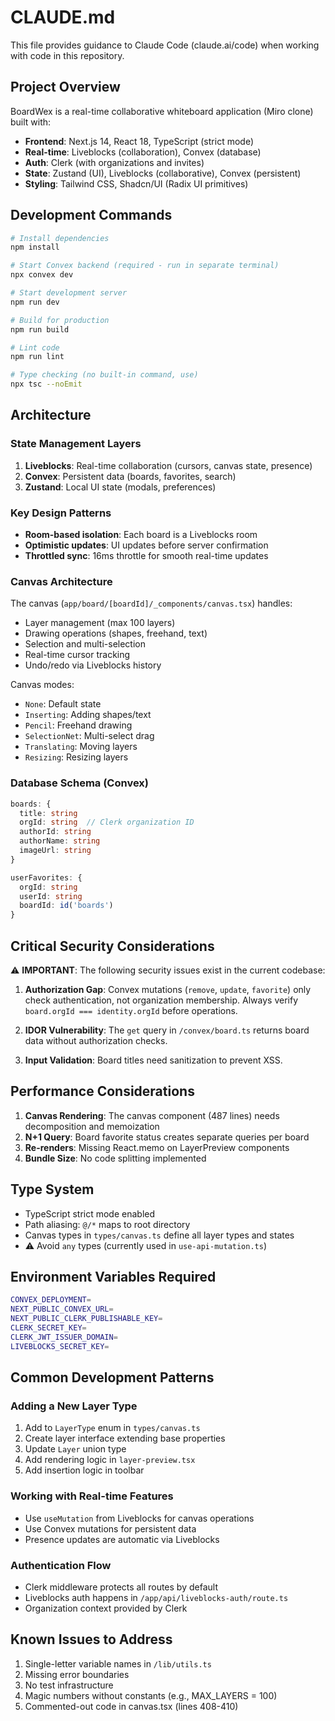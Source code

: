# CLAUDE.md

This file provides guidance to Claude Code (claude.ai/code) when working with code in this repository.

## Project Overview

BoardWex is a real-time collaborative whiteboard application (Miro clone) built with:
- **Frontend**: Next.js 14, React 18, TypeScript (strict mode)
- **Real-time**: Liveblocks (collaboration), Convex (database)
- **Auth**: Clerk (with organizations and invites)
- **State**: Zustand (UI), Liveblocks (collaborative), Convex (persistent)
- **Styling**: Tailwind CSS, Shadcn/UI (Radix UI primitives)

## Development Commands

```bash
# Install dependencies
npm install

# Start Convex backend (required - run in separate terminal)
npx convex dev

# Start development server
npm run dev

# Build for production
npm run build

# Lint code
npm run lint

# Type checking (no built-in command, use)
npx tsc --noEmit
```

## Architecture

### State Management Layers
1. **Liveblocks**: Real-time collaboration (cursors, canvas state, presence)
2. **Convex**: Persistent data (boards, favorites, search)
3. **Zustand**: Local UI state (modals, preferences)

### Key Design Patterns
- **Room-based isolation**: Each board is a Liveblocks room
- **Optimistic updates**: UI updates before server confirmation
- **Throttled sync**: 16ms throttle for smooth real-time updates

### Canvas Architecture
The canvas (`app/board/[boardId]/_components/canvas.tsx`) handles:
- Layer management (max 100 layers)
- Drawing operations (shapes, freehand, text)
- Selection and multi-selection
- Real-time cursor tracking
- Undo/redo via Liveblocks history

Canvas modes:
- `None`: Default state
- `Inserting`: Adding shapes/text
- `Pencil`: Freehand drawing
- `SelectionNet`: Multi-select drag
- `Translating`: Moving layers
- `Resizing`: Resizing layers

### Database Schema (Convex)
```typescript
boards: {
  title: string
  orgId: string  // Clerk organization ID
  authorId: string
  authorName: string
  imageUrl: string
}

userFavorites: {
  orgId: string
  userId: string
  boardId: id('boards')
}
```

## Critical Security Considerations

⚠️ **IMPORTANT**: The following security issues exist in the current codebase:

1. **Authorization Gap**: Convex mutations (`remove`, `update`, `favorite`) only check authentication, not organization membership. Always verify `board.orgId === identity.orgId` before operations.

2. **IDOR Vulnerability**: The `get` query in `/convex/board.ts` returns board data without authorization checks.

3. **Input Validation**: Board titles need sanitization to prevent XSS.

## Performance Considerations

1. **Canvas Rendering**: The canvas component (487 lines) needs decomposition and memoization
2. **N+1 Query**: Board favorite status creates separate queries per board
3. **Re-renders**: Missing React.memo on LayerPreview components
4. **Bundle Size**: No code splitting implemented

## Type System

- TypeScript strict mode enabled
- Path aliasing: `@/*` maps to root directory
- Canvas types in `types/canvas.ts` define all layer types and states
- ⚠️ Avoid `any` types (currently used in `use-api-mutation.ts`)

## Environment Variables Required

```bash
CONVEX_DEPLOYMENT=
NEXT_PUBLIC_CONVEX_URL=
NEXT_PUBLIC_CLERK_PUBLISHABLE_KEY=
CLERK_SECRET_KEY=
CLERK_JWT_ISSUER_DOMAIN=
LIVEBLOCKS_SECRET_KEY=
```

## Common Development Patterns

### Adding a New Layer Type
1. Add to `LayerType` enum in `types/canvas.ts`
2. Create layer interface extending base properties
3. Update `Layer` union type
4. Add rendering logic in `layer-preview.tsx`
5. Add insertion logic in toolbar

### Working with Real-time Features
- Use `useMutation` from Liveblocks for canvas operations
- Use Convex mutations for persistent data
- Presence updates are automatic via Liveblocks

### Authentication Flow
- Clerk middleware protects all routes by default
- Liveblocks auth happens in `/app/api/liveblocks-auth/route.ts`
- Organization context provided by Clerk

## Known Issues to Address

1. Single-letter variable names in `/lib/utils.ts`
2. Missing error boundaries
3. No test infrastructure
4. Magic numbers without constants (e.g., MAX_LAYERS = 100)
5. Commented-out code in canvas.tsx (lines 408-410)
